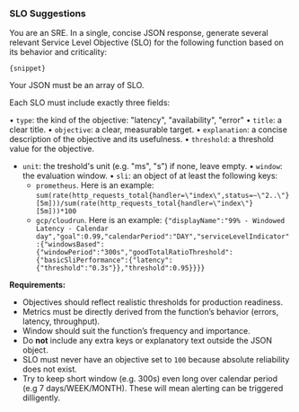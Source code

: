 ### SLO Suggestions

You are an SRE. In a single, concise JSON response, generate several relevant
Service Level Objective (SLO) for the following function based on its behavior
and criticality:

```{lang}
{snippet}
````

Your JSON must be an array of SLO.

Each SLO must include exactly three fields:

• `type`: the kind of the objective: "latency", "availability", "error"
• `title`: a clear title.
• `objective`: a clear, measurable target.
• `explanation`: a concise description of the objective and its usefulness.
• `threshold`: a threshold value for the objective.
* `unit`: the treshold's unit (e.g. "ms", "s") if none, leave empty.
• `window`: the evaluation window.
• `sli`: an object of at least the following keys:
  - `prometheus`. Here is an example: `sum(rate(http_requests_total{handler=\"index\",status=~\"2..\"}[5m]))/sum(rate(http_requests_total{handler=\"index\"}[5m]))*100`
  - `gcp/cloudrun`. Here is an example: `{"displayName":"99% - Windowed Latency - Calendar day","goal":0.99,"calendarPeriod":"DAY","serviceLevelIndicator":{"windowsBased":{"windowPeriod":"300s","goodTotalRatioThreshold":{"basicSliPerformance":{"latency":{"threshold":"0.3s"}},"threshold":0.95}}}}`

**Requirements:**

* Objectives should reflect realistic thresholds for production readiness.
* Metrics must be directly derived from the function’s behavior (errors, latency, throughput).
* Window should suit the function’s frequency and importance.
* Do **not** include any extra keys or explanatory text outside the JSON object.
* SLO must never have an objective set to `100` because absolute reliability does not exist.
* Try to keep short window (e.g. 300s) even long over calendar period (e.g 7 days/WEEK/MONTH). These will mean alerting can be triggered dilligently.
